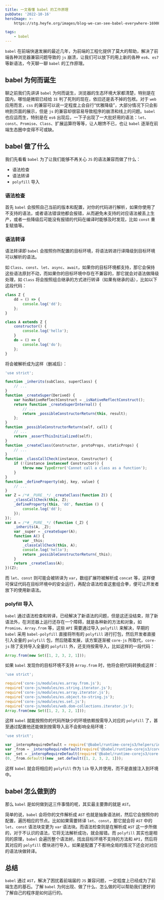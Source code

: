 ```yaml
---
title: 一文看懂 babel 的工作原理
pubDate: '2022-10-16'
heroImage: >-
    https://stg.heyfe.org/images/blog-we-can-see-babel-everywhere-1690811931000.png

tags:
    - babel
---
```


`babel` 在前端快速发展的最近几年，为前端的工程化提供了莫大的帮助，解决了前端各种浏览器兼容问题导致的 `js` 崩溃，让我们可以放下的用上新的各种 `es6`、`es7` 等新语法，今天聊一聊 `babel` 的工作原理。

## babel 为何而诞生

聊之前我们先讲讲 `babel` 为何而诞生，浏览器的生态环境大家都清楚，特别是在国内，哪怕是微软已经给 `IE` 判了死刑的现在，依旧还是丢不掉的包袱。对于 `web` 应用而言，`css` 的兼容可以说一定程度上会自行“优雅降级”，大部分情况下只会影响到页面的展示，但是 `js` 的兼容却很容易导致程序的崩溃和线上的问题。`babel` 也应运而生，特别是在 `es6` 出现后，一下子出现了一大批好用的语法：`let`、`const`、`Promise`、`Class`、扩展运算符等等，让人眼馋不已，也让 `babel` 逐渐在前端生态圈中变得不可或缺。

## babel 做了什么

我们先看看 `babel` 为了让我们能够不再关心 `JS` 的语法兼容而做了什么：

-   语法检查
-   语法转译
-   `polyfill` 导入

### 语法检查

首先 `babel` 会按照自己当前的版本和配置，对你的代码进行解析，如果你使用了不支持的语法，或者语法错误他都会报错，从而避免未支持的对应语法被丢上生产，或者一些降级后可能没有报错的代码在编译时能够及时发现，比如 `const` 重复赋值等。

### 语法转译

语法转译即 `babel` 会按照你所配置的目标环境，将语法转进行译降级到目标环境可以解析的语法。

如 `Class`、`const`、`let`、`async`、`await`，如果你的目标环境都支持，那它会保持这些语法原封不动，而如果你的目标环境中存在不兼容的，那它就会对语法做降级处理，如 `Class` 将会按照组合继承的方式进行转译（如果有继承的话），比如以下这段代码：

```js
class Z {
    dd = () => {
        console.log('dd');
    };
}

class A extends Z {
    constructor() {
        console.log('hello');
    }
    do = () => {
        console.log('do');
    };
}
```

将会被解析成为这样（删减后）：

```js
'use strict';

function _inherits(subClass, superClass) {
    // ...
}
function _createSuper(Derived) {
    var hasNativeReflectConstruct = _isNativeReflectConstruct();
    return function _createSuperInternal() {
        // ...
        return _possibleConstructorReturn(this, result);
    };
}
function _possibleConstructorReturn(self, call) {
    // ...
    return _assertThisInitialized(self);
}
function _createClass(Constructor, protoProps, staticProps) {
    // ...
}
function _classCallCheck(instance, Constructor) {
    if (!(instance instanceof Constructor)) {
        throw new TypeError('Cannot call a class as a function');
    }
}
function _defineProperty(obj, key, value) {
    // ...
}
var Z = /*#__PURE__*/ _createClass(function Z() {
    _classCallCheck(this, Z);
    _defineProperty(this, 'dd', function () {
        console.log('dd');
    });
});
var A = /*#__PURE__*/ (function (_Z) {
    _inherits(A, _Z);
    var _super = _createSuper(A);
    function A() {
        var _this;
        _classCallCheck(this, A);
        console.log('hello');
        return _possibleConstructorReturn(_this);
    }
    return _createClass(A);
})(Z);
```

而 `let`、`const` 则可能会被转译为 `var`，数组扩展符被解析成 `concat` 等，这样便可保证代码在目标环境中的安全运行，再配合语法检查这套组合拳，便可让开发者放下的使用新语法。

### polyfill 导入

`babel` 通过语法检查和转译，已经解决了新语法的问题，但是这还没结束，除了新语法外，在浏览器上运行还存在一个障碍，就是各种新的方法和对象，如 `Promise`、`Array.from` 等，这些 `API` 需要通过导入 `polyfill` 来解决，早期的 `babel` 采用 `babel-polyfill` 直接将所有的 `polyfill` 进行打包，然后开发者直接引入全量的 `polyfill` 包，然后随着发展，该方案逐渐被 `core-js` 所取代，`core-js` 除了支持导入全量的 `polyfill` 外，还支持按需导入，比如这样的一段代码：

```js
Array.from(new Set([1, 2, 3, 2, 1]));
```

如果 `babel` 发现你的目标环境不支持 `Array.from` 时，他将会把代码转换成这样：

```js
'use strict';

require('core-js/modules/es.array.from.js');
require('core-js/modules/es.string.iterator.js');
require('core-js/modules/es.array.iterator.js');
require('core-js/modules/es.object.to-string.js');
require('core-js/modules/es.set.js');
require('core-js/modules/web.dom-collections.iterator.js');
Array.from(new Set([1, 2, 3, 2, 1]));
```

这样 `babel` 就能按照你的代码所缺少的环境依赖按需导入对应的 `polyfill` 了，甚至通过配置他还能做到按需导入且不会影响全局环境：

```js
'use strict';

var _interopRequireDefault = require('@babel/runtime-corejs3/helpers/interopRequireDefault');
var _from = _interopRequireDefault(require('@babel/runtime-corejs3/core-js-stable/array/from'));
var _set = _interopRequireDefault(require('@babel/runtime-corejs3/core-js-stable/set'));
(0, _from.default)(new _set.default([1, 2, 3, 2, 1]));
```

这样 `babel` 就会将相应的 `polyfill` 作为 `lib` 导入并使用，而不是直接注入到环境中。

## babel 怎么做到的

那么 `babel` 是如何做到这三件事情的呢，其实最主要靠的就是 `AST`。

简单的说，`babel` 会将你的文件解析成 `AST` 也就是抽象语法树，然后它会按照你的配置，遍历相应的节点。比如如果需要转译 `let`、`const`，那它就会将 `AST` 中的 `let`、`const` 语法块变更为 `var` 语法块。而语法检查则是在解析成 `AST` 这一步所做的，对于不认识的语法，它将无法解析成功，就会报错。而 `polyfill` 其实也是相同的原理，`babel` 会遍历整个语法树，找出目标环境不支持的方法和 `API`，然后将其对应的 `polyfill` 模块进行导入，如果是配置了不影响全局的情况下还会对对应的语法块做转译。

## 总结

`babel` 通过 `AST`，解决了困扰着前端届的 `JS` 兼容问题，一定程度上已经成为了前端生态的基石。了解 `babel` 为何出现、做了什么、怎么做的可以帮助我们更好的了解自己的程序是如何运行的。